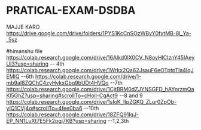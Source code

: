 # PRATICAL-EXAM-DSDBA
MAJJE KARO 
https://drive.google.com/drive/folders/1PYS1KcCnSOzWBvY0fvtMB-8l_Ya-_5sz



#himanshu file
https://colab.research.google.com/drive/16Alkd0lX0CV_N8oyHlCIznY45IAeyUI3?usp=sharing  -- 4th 
https://colab.research.google.com/drive/1Wrkx2Qa62JsauF6eOTptpTla4IqJEMlQ --6th
https://colab.research.google.com/drive/1-mb9aI8ZQChC4zyHykxGbq9bUDt4HVQo --7th
https://colab.research.google.com/drive/1CjtBRM0dZJYNSGFD_hAYnrzmQaKl5GhZ?usp=sharing#scrollTo=cHoll-CqAct9 --8 and 9
https://colab.research.google.com/drive/1sIoK_IIpZGKQ_ZLur0ZpOb-yIQ1CVj4o#scrollTo=4fee0ba6 --10th
https://colab.research.google.com/drive/18ZFQ91IqJ-EP_NN1LuXt7E5Fk2pgj7KB?usp=sharing --1,2,3th
